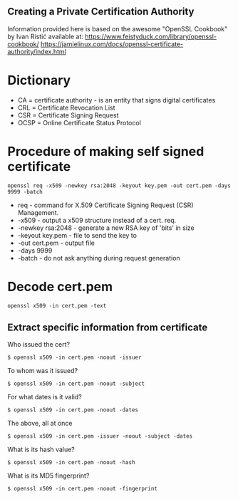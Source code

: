 ## Creating a Private Certification Authority
Information provided here is based on the awesome "OpenSSL Cookbook" by Ivan Ristić available at: https://www.feistyduck.com/library/openssl-cookbook/
https://jamielinux.com/docs/openssl-certificate-authority/index.html


# Dictionary
- CA   = certificate authority - is an entity that signs digital certificates
- CRL  = Certificate Revocation List
- CSR  = Certificate Signing Request
- OCSP = Online Certificate Status Protocol 

# Procedure of making self signed certificate
```
openssl req -x509 -newkey rsa:2048 -keyout key.pem -out cert.pem -days 9999 -batch
```
- req               - command for X.509 Certificate Signing Request (CSR) Management.
- -x509             - output a x509 structure instead of a cert. req.
- -newkey rsa:2048  - generate a new RSA key of 'bits' in size
- -keyout key.pem   - file to send the key to
- -out cert.pem     - output file
- -days 9999
- -batch            - do not ask anything during request generation

# Decode cert.pem
```
openssl x509 -in cert.pem -text
```

## Extract specific information from certificate

Who issued the cert?
```
$ openssl x509 -in cert.pem -noout -issuer
```

To whom was it issued?
```
$ openssl x509 -in cert.pem -noout -subject
```

For what dates is it valid?
```
$ openssl x509 -in cert.pem -noout -dates
```

The above, all at once
```
$ openssl x509 -in cert.pem -issuer -noout -subject -dates
```

What is its hash value?
```
$ openssl x509 -in cert.pem -noout -hash
```

What is its MD5 fingerprint?
```
$ openssl x509 -in cert.pem -noout -fingerprint
```